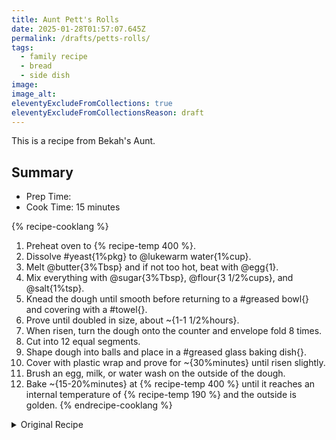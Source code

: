 ```yaml
---
title: Aunt Pett's Rolls
date: 2025-01-28T01:57:07.645Z
permalink: /drafts/petts-rolls/
tags:
  - family recipe
  - bread
  - side dish
image: 
image_alt: 
eleventyExcludeFromCollections: true
eleventyExcludeFromCollectionsReason: draft
---
```


This is a recipe from Bekah's Aunt.

## Summary

- Prep Time: 
- Cook Time: 15 minutes

{% recipe-cooklang %}
1. Preheat oven to {% recipe-temp 400 %}.
1. Dissolve #yeast{1%pkg} to @lukewarm water{1%cup}.
1. Melt @butter{3%Tbsp} and if not too hot, beat with @egg{1}.
1. Mix everything with @sugar{3%Tbsp}, @flour{3 1/2%cups},  and @salt{1%tsp}.
1. Knead the dough until smooth before returning to a #greased bowl{} and covering with a #towel{}.
1. Prove until doubled in size, about ~{1-1 1/2%hours}.
1. When risen, turn the dough onto the counter and envelope fold 8 times.
1. Cut into 12 equal segments.
1. Shape dough into balls and place in a #greased glass baking dish{}.
1. Cover with plastic wrap and prove for ~{30%minutes} until risen slightly.
1. Brush an egg, milk, or water wash on the outside of the dough.
1. Bake ~{15-20%minutes} at {% recipe-temp 400 %} until it reaches an internal temperature of {% recipe-temp 190 %} and the outside is golden.
{% endrecipe-cooklang %}

<details>
<summary>Original Recipe</summary>
<blockquote>
{% markdownify %}
## Rolls recipe from Aunt Petts
- 1 pkg yeast
- 1 C lukewarm water > dissolve
- Add
  - 3 T sugar
  - 1 t salt
  - 1 egg - beaten
  - 3 T melted butter (add to egg)
  - 3 1/2 C flour
- Knead
- Return to greased bowl
- Cover with towel
- Cut Parkerhouse
- Bake 400° 15 min.
{% endmarkdownify %}

</blockquote>
</details>
